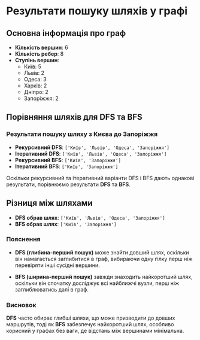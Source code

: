 # Результати пошуку шляхів у графі

## Основна інформація про граф

- **Кількість вершин**: 6
- **Кількість ребер**: 8
- **Ступінь вершин**:
  - Київ: 5
  - Львів: 2
  - Одеса: 3
  - Харків: 2
  - Дніпро: 2
  - Запоріжжя: 2

## Порівняння шляхів для DFS та BFS

### Результати пошуку шляху з Києва до Запоріжжя

- **Рекурсивний DFS**: `['Київ', 'Львів', 'Одеса', 'Запоріжжя']`
- **Ітеративний DFS**: `['Київ', 'Львів', 'Одеса', 'Запоріжжя']`
- **Рекурсивний BFS**: `['Київ', 'Запоріжжя']`
- **Ітеративний BFS**: `['Київ', 'Запоріжжя']`

Оскільки рекурсивний та ітеративний варіанти DFS і BFS дають однакові результати, порівнюємо результати **DFS** та **BFS**.

## Різниця між шляхами

- **DFS обрав шлях**: `['Київ', 'Львів', 'Одеса', 'Запоріжжя']`
- **BFS обрав шлях**: `['Київ', 'Запоріжжя']`

### Пояснення

- **DFS (глибина-перший пошук)** може знайти довший шлях, оскільки він намагається заглибитися в граф, вибираючи одну гілку перш ніж перевіряти інші сусідні вершини.
  
- **BFS (ширина-перший пошук)** завжди знаходить найкоротший шлях, оскільки він спочатку досліджує всі найближчі вузли, перш ніж заглиблюватись далі в граф.

### Висновок

**DFS** часто обирає глибші шляхи, що може призводити до довших маршрутів, тоді як **BFS** забезпечує найкоротший шлях, особливо корисний у графах без ваги, де відстань між вершинами мінімальна.
